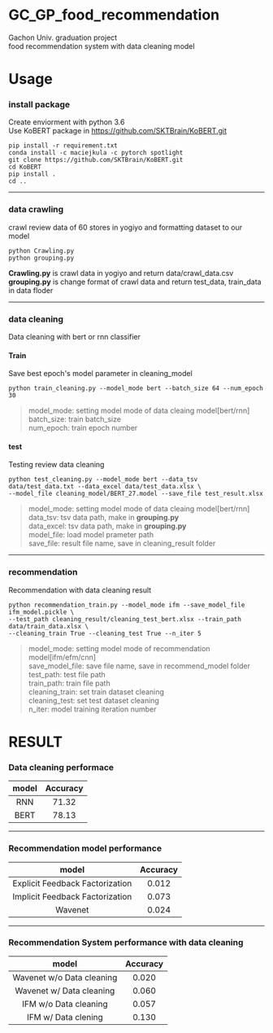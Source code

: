 # GC_GP_food_recommendation
Gachon Univ. graduation project   
food recommendation system with data cleaning model

# Usage   

### install package  
Create enviorment with python 3.6   
Use KoBERT package in https://github.com/SKTBrain/KoBERT.git
    
    pip install -r requirement.txt  
    conda install -c maciejkula -c pytorch spotlight
    git clone https://github.com/SKTBrain/KoBERT.git
    cd KoBERT 
    pip install .   
    cd ..   

***
### data crawling
crawl review data of 60 stores in yogiyo and formatting dataset to our model

    python Crawling.py
    python grouping.py

__Crawling.py__ is crawl data in yogiyo and return data/crawl_data.csv   
__grouping.py__ is change format of crawl data and return test_data, train_data in data floder

***
### data cleaning
Data cleaning with bert or rnn classifier   
#### Train   
Save best epoch's model parameter in cleaning_model   

    python train_cleaning.py --model_mode bert --batch_size 64 --num_epoch 30   
    
>model_mode: setting model mode of data cleaing model[bert/rnn]   
>batch_size: train batch_size   
>num_epoch: train epoch number   
   
#### test   
Testing review data cleaning   

    python test_cleaning.py --model_mode bert --data_tsv data/test_data.txt --data_excel data/test_data.xlsx \    
    --model_file cleaning_model/BERT_27.model --save_file test_result.xlsx 

>model_mode: setting model mode of data cleaing model[bert/rnn]     
>data_tsv: tsv data path, make in __grouping.py__   
>data_excel: tsv data path, make in __grouping.py__   
>model_file: load model prameter path   
>save_file: result file name, save in cleaning_result folder   
***
### recommendation
Recommendation with data cleaning result   

    python recommendation_train.py --model_mode ifm --save_model_file ifm_model.pickle \
    --test_path cleaning_result/cleaning_test_bert.xlsx --train_path data/train_data.xlsx \
    --cleaning_train True --cleaning_test True --n_iter 5
    
>model_mode: setting model mode of recommendation model[ifm/efm/cnn]      
>save_model_file: save file name, save in recommend_model folder   
>test_path: test file path   
>train_path: train file path   
>cleaning_train: set train dataset cleaning   
>cleaning_test: set test dataset cleaning   
>n_iter: model training iteration number   

# RESULT   
### Data cleaning performace   
| model | Accuracy |
|:-----:|:--------:|
| RNN   | 71.32    |
| BERT  | 78.13    |   
***
### Recommendation model performance   
|              model              | Accuracy |
|:-------------------------------:|:--------:|
| Explicit Feedback Factorization |   0.012  |
| Implicit Feedback Factorization |   0.073  |
|             Wavenet             |   0.024  |   
***
### Recommendation System performance with data cleaning   
|           model           | Accuracy |
|:-------------------------:|:--------:|
| Wavenet w/o Data cleaning |   0.020  |
|  Wavenet w/ Data cleaning |   0.060  |
|   IFM w/o Data cleaning   |   0.057  |
|    IFM w/  Data clening   |   0.130  |

